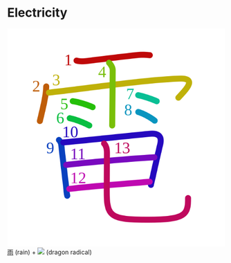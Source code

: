 # Electricity
![96fb](../kanji-colorize/96fb.svg)
[雨](雨.md) (rain) + [![](http://www.kanjidamage.com/assets/radsmall/dragon-74e805ac52d6600f3ae9a40a1c6c54ac08a4032d0cd3f7a4a3feff607380a6b2.jpg)](http://www.kanjidamage.com/kanji/1400-dragon-radical) (dragon radical)